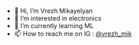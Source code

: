 - 👋 Hi, I’m Vrezh Mikayelyan
- 👀 I’m interested in electronics
- 🌱 I’m currently learning ML
- 📫 How to reach me on IG : <a href="https://www.instagram.com/vrezh_mik/" target="_blank">@vrezh_mik</a>

<!---
vrezhMik/vrezhMik is a ✨ special ✨ repository because its `README.md` (this file) appears on your GitHub profile.
You can click the Preview link to take a look at your changes.
--->
